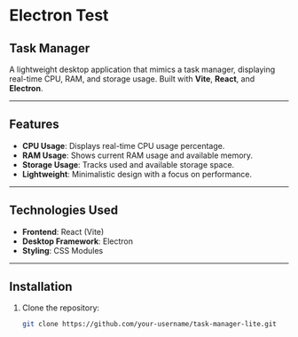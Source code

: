 # Electron Test

## Task Manager

A lightweight desktop application that mimics a task manager, displaying real-time CPU, RAM, and storage usage. Built with **Vite**, **React**, and **Electron**.

---

## Features

- **CPU Usage**: Displays real-time CPU usage percentage.
- **RAM Usage**: Shows current RAM usage and available memory.
- **Storage Usage**: Tracks used and available storage space.
- **Lightweight**: Minimalistic design with a focus on performance.

---

## Technologies Used

- **Frontend**: React (Vite)
- **Desktop Framework**: Electron
- **Styling**: CSS Modules

---

## Installation

1. Clone the repository:
   ```bash
   git clone https://github.com/your-username/task-manager-lite.git
   ```
